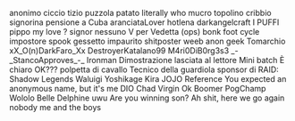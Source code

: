 anonimo
ciccio
tizio
puzzola
patato
literally who
mucro
topolino
cribbio
signorina
pensione a Cuba
aranciataLover
hotlena
darkangelcraft
I PUFFI
pippo
my love
?
signor nessuno
V per Vedetta (ops)
bonk
foot
cycle
impostore
spook
gessetto impaurito
shitposter
weeb
anon
geek
Tomarchio
xX\_O(n)DarkFaro\_Xx
DestroyerKatalano99
M4ri0DiB0rg3s3
\_-\_StancoApproves\_-\_
Ironman
Dimostrazione lasciata al lettore
Mini batch
È chiaro
OK???
polpetta di cavallo
Tecnico della guardiola
sponsor di RAID: Shadow Legends
Waluigi
Yoshikage Kira
JOJO Reference
You expected an anonymous name, but it's me DIO
Chad
Virgin
Ok Boomer
PogChamp
Wololo
Belle Delphine
uwu
Are you winning son?
Ah shit, here we go again
nobody
me and the boys


